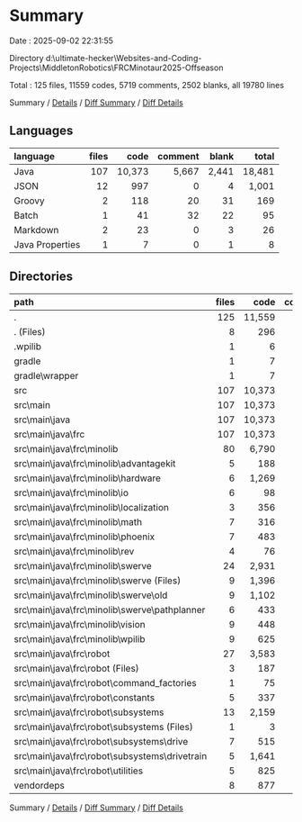 # Summary

Date : 2025-09-02 22:31:55

Directory d:\\ultimate-hecker\\Websites-and-Coding-Projects\\MiddletonRobotics\\FRCMinotaur2025-Offseason

Total : 125 files,  11559 codes, 5719 comments, 2502 blanks, all 19780 lines

Summary / [Details](details.md) / [Diff Summary](diff.md) / [Diff Details](diff-details.md)

## Languages
| language | files | code | comment | blank | total |
| :--- | ---: | ---: | ---: | ---: | ---: |
| Java | 107 | 10,373 | 5,667 | 2,441 | 18,481 |
| JSON | 12 | 997 | 0 | 4 | 1,001 |
| Groovy | 2 | 118 | 20 | 31 | 169 |
| Batch | 1 | 41 | 32 | 22 | 95 |
| Markdown | 2 | 23 | 0 | 3 | 26 |
| Java Properties | 1 | 7 | 0 | 1 | 8 |

## Directories
| path | files | code | comment | blank | total |
| :--- | ---: | ---: | ---: | ---: | ---: |
| . | 125 | 11,559 | 5,719 | 2,502 | 19,780 |
| . (Files) | 8 | 296 | 52 | 59 | 407 |
| .wpilib | 1 | 6 | 0 | 0 | 6 |
| gradle | 1 | 7 | 0 | 1 | 8 |
| gradle\\wrapper | 1 | 7 | 0 | 1 | 8 |
| src | 107 | 10,373 | 5,667 | 2,441 | 18,481 |
| src\\main | 107 | 10,373 | 5,667 | 2,441 | 18,481 |
| src\\main\\java | 107 | 10,373 | 5,667 | 2,441 | 18,481 |
| src\\main\\java\\frc | 107 | 10,373 | 5,667 | 2,441 | 18,481 |
| src\\main\\java\\frc\\minolib | 80 | 6,790 | 4,194 | 1,647 | 12,631 |
| src\\main\\java\\frc\\minolib\\advantagekit | 5 | 188 | 142 | 53 | 383 |
| src\\main\\java\\frc\\minolib\\hardware | 6 | 1,269 | 289 | 305 | 1,863 |
| src\\main\\java\\frc\\minolib\\io | 6 | 98 | 8 | 32 | 138 |
| src\\main\\java\\frc\\minolib\\localization | 3 | 356 | 158 | 69 | 583 |
| src\\main\\java\\frc\\minolib\\math | 7 | 316 | 182 | 85 | 583 |
| src\\main\\java\\frc\\minolib\\phoenix | 7 | 483 | 192 | 127 | 802 |
| src\\main\\java\\frc\\minolib\\rev | 4 | 76 | 28 | 43 | 147 |
| src\\main\\java\\frc\\minolib\\swerve | 24 | 2,931 | 2,492 | 646 | 6,069 |
| src\\main\\java\\frc\\minolib\\swerve (Files) | 9 | 1,396 | 1,848 | 332 | 3,576 |
| src\\main\\java\\frc\\minolib\\swerve\\old | 9 | 1,102 | 328 | 224 | 1,654 |
| src\\main\\java\\frc\\minolib\\swerve\\pathplanner | 6 | 433 | 316 | 90 | 839 |
| src\\main\\java\\frc\\minolib\\vision | 9 | 448 | 230 | 113 | 791 |
| src\\main\\java\\frc\\minolib\\wpilib | 9 | 625 | 473 | 174 | 1,272 |
| src\\main\\java\\frc\\robot | 27 | 3,583 | 1,473 | 794 | 5,850 |
| src\\main\\java\\frc\\robot (Files) | 3 | 187 | 15 | 51 | 253 |
| src\\main\\java\\frc\\robot\\command_factories | 1 | 75 | 6 | 14 | 95 |
| src\\main\\java\\frc\\robot\\constants | 5 | 337 | 18 | 56 | 411 |
| src\\main\\java\\frc\\robot\\subsystems | 13 | 2,159 | 1,240 | 514 | 3,913 |
| src\\main\\java\\frc\\robot\\subsystems (Files) | 1 | 3 | 0 | 3 | 6 |
| src\\main\\java\\frc\\robot\\subsystems\\drive | 7 | 515 | 61 | 132 | 708 |
| src\\main\\java\\frc\\robot\\subsystems\\drivetrain | 5 | 1,641 | 1,179 | 379 | 3,199 |
| src\\main\\java\\frc\\robot\\utilities | 5 | 825 | 194 | 159 | 1,178 |
| vendordeps | 8 | 877 | 0 | 1 | 878 |

Summary / [Details](details.md) / [Diff Summary](diff.md) / [Diff Details](diff-details.md)